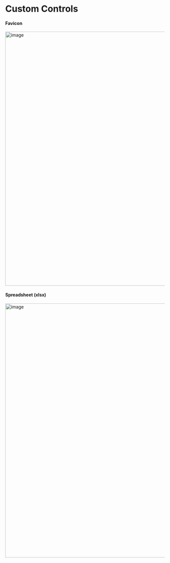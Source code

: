 # Custom Controls

#### Favicon
<img width="800" alt="image" src="https://github.com/user-attachments/assets/a4dbaeee-071e-4b1c-b701-b37799d97d1a">

#### Spreadsheet (xlsx)
<img width="800" alt="image" src="https://github.com/user-attachments/assets/4fb90a2b-feb9-46ae-98e2-d9974505619f">
